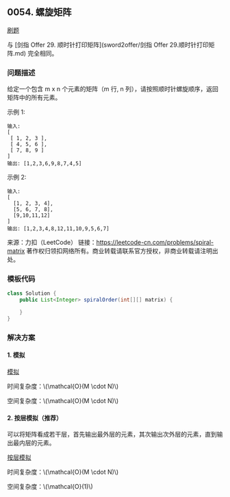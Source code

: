 <script src="https://cdn.bootcss.com/mathjax/2.7.7/MathJax.js?config=TeX-AMS-MML_HTMLorMML"></script>

## 0054. 螺旋矩阵


[刷题](qu0054/solu/Solution.java)

与 [剑指 Offer 29. 顺时针打印矩阵](sword2offer/剑指 Offer 29.顺时针打印矩阵.md)  完全相同。

### 问题描述

给定一个包含 m x n 个元素的矩阵（m 行, n 列），请按照顺时针螺旋顺序，返回矩阵中的所有元素。

示例 1:

```
输入:
[
 [ 1, 2, 3 ],
 [ 4, 5, 6 ],
 [ 7, 8, 9 ]
]
输出: [1,2,3,6,9,8,7,4,5]
```

示例 2:

```
输入:
[
  [1, 2, 3, 4],
  [5, 6, 7, 8],
  [9,10,11,12]
]
输出: [1,2,3,4,8,12,11,10,9,5,6,7]
```

来源：力扣（LeetCode）
链接：https://leetcode-cn.com/problems/spiral-matrix
著作权归领扣网络所有。商业转载请联系官方授权，非商业转载请注明出处。
### 模板代码

``` java
class Solution {
    public List<Integer> spiralOrder(int[][] matrix) {

    }
}
```

### 解决方案

#### 1. 模拟

[模拟](qu0054/solu1/Solution.java)

时间复杂度：\\(\mathcal{O}(M \cdot N)\\)

空间复杂度：\\(\mathcal{O}(M \cdot N)\\)


#### 2. 按层模拟（推荐）

可以将矩阵看成若干层，首先输出最外层的元素，其次输出次外层的元素，直到输出最内层的元素。

[按层模拟](qu0054/solu2/Solution.java)

时间复杂度：\\(\mathcal{O}(M \cdot N)\\)

空间复杂度：\\(\mathcal{O}(1)\\)